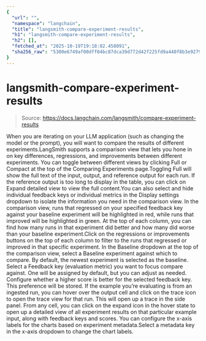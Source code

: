 ```yaml
---
{
  "url": "",
  "namespace": "langchain",
  "title": "langsmith-compare-experiment-results",
  "h1": "langsmith-compare-experiment-results",
  "h2": [],
  "fetched_at": "2025-10-19T19:18:02.458091",
  "sha256_raw": "5300e6749af00dff04bc87dca39d772d42f225fd9a440f8b3e9279a28b25fbc9"
}
---
```


# langsmith-compare-experiment-results

> Source: https://docs.langchain.com/langsmith/compare-experiment-results

When you are iterating on your LLM application (such as changing the model or the prompt), you will want to compare the results of different experiments.LangSmith supports a comparison view that lets you hone in on key differences, regressions, and improvements between different experiments.
You can toggle between different views by clicking Full or Compact at the top of the Comparing Experiments page.Toggling Full will show the full text of the input, output, and reference output for each run. If the reference output is too long to display in the table, you can click on Expand detailed view to view the full content.You can also select and hide individual feedback keys or individual metrics in the Display settings dropdown to isolate the information you need in the comparison view.
In the comparison view, runs that regressed on your specified feedback key against your baseline experiment will be highlighted in red, while runs that improved will be highlighted in green. At the top of each column, you can find how many runs in that experiment did better and how many did worse than your baseline experiment.Click on the regressions or improvements buttons on the top of each column to filter to the runs that regressed or improved in that specific experiment.
In the Baseline dropdown at the top of the comparison view, select a Baseline experiment against which to compare. By default, the newest experiment is selected as the baseline.
Select a Feedback key (evaluation metric) you want to focus compare against. One will be assigned by default, but you can adjust as needed.
Configure whether a higher score is better for the selected feedback key. This preference will be stored.
If the example you’re evaluating is from an ingested run, you can hover over the output cell and click on the trace icon to open the trace view for that run. This will open up a trace in the side panel.
From any cell, you can click on the expand icon in the hover state to open up a detailed view of all experiment results on that particular example input, along with feedback keys and scores.
You can configure the x-axis labels for the charts based on experiment metadata.Select a metadata key in the x-axis dropdown to change the chart labels.